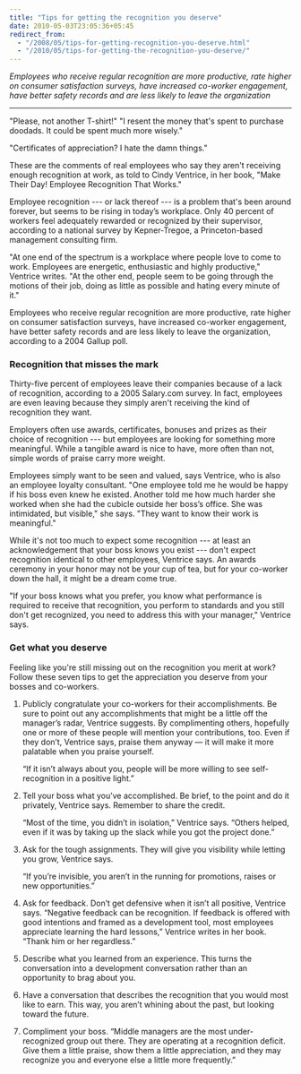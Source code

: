 ```yaml
---
title: "Tips for getting the recognition you deserve"
date: 2010-05-03T23:05:36+05:45
redirect_from:
  - "/2008/05/tips-for-getting-recognition-you-deserve.html"
  - "/2010/05/tips-for-getting-the-recognition-you-deserve/"
---
```


*Employees who receive regular recognition are more productive, rate higher on consumer satisfaction surveys, have increased co-worker engagement, have better safety records and are less likely to leave the organization*

---

"Please, not another T-shirt!" "I resent the money that's spent to purchase doodads. It could be spent much more wisely."

"Certificates of appreciation? I hate the damn things."

These are the comments of real employees who say they aren't receiving enough recognition at work, as told to Cindy Ventrice, in her book, "Make Their Day! Employee Recognition That Works."

Employee recognition --- or lack thereof --- is a problem that's been around forever, but seems to be rising in today’s workplace. Only 40 percent of workers feel adequately rewarded or recognized by their supervisor, according to a national survey by Kepner-Tregoe, a Princeton-based management consulting firm.

"At one end of the spectrum is a workplace where people love to come to work. Employees are energetic, enthusiastic and highly productive," Ventrice writes. "At the other end, people seem to be going through the motions of their job, doing as little as possible and hating every minute of it."

Employees who receive regular recognition are more productive, rate higher on consumer satisfaction surveys, have increased co-worker engagement, have better safety records and are less likely to leave the organization, according to a 2004 Gallup poll.

### Recognition that misses the mark

Thirty-five percent of employees leave their companies because of a lack of recognition, according to a 2005 Salary.com survey. In fact, employees are even leaving because they simply aren't receiving the kind of recognition they want.

Employers often use awards, certificates, bonuses and prizes as their choice of recognition --- but employees are looking for something more meaningful. While a tangible award is nice to have, more often than not, simple words of praise carry more weight.

Employees simply want to be seen and valued, says Ventrice, who is also an employee loyalty consultant. "One employee told me he would be happy if his boss even knew he existed. Another told me how much harder she worked when she had the cubicle outside her boss’s office. She was intimidated, but visible," she says. "They want to know their work is meaningful."

While it's not too much to expect some recognition --- at least an acknowledgement that your boss knows you exist --- don't expect recognition identical to other employees, Ventrice says. An awards ceremony in your honor may not be your cup of tea, but for your co-worker down the hall, it might be a dream come true.

"If your boss knows what you prefer, you know what performance is required to receive that recognition, you perform to standards and you still don't get recognized, you need to address this with your manager," Ventrice says.

### Get what you deserve

Feeling like you're still missing out on the recognition you merit at work? Follow these seven tips to get the appreciation you deserve from your bosses and co-workers.

<ol>
  <li>
    <p>
      Publicly congratulate your co-workers for their accomplishments. Be sure to point out any accomplishments that might be a little off the manager’s radar, Ventrice suggests. By complimenting others, hopefully one or more of these people will mention your contributions, too. Even if they don’t, Ventrice says, praise them anyway — it will make it more palatable when you praise yourself.
    </p>
    <p>
      “If it isn’t always about you, people will be more willing to see self-recognition in a positive light.”
    </p>
  </li>
  <li>
    <p>
      Tell your boss what you’ve accomplished. Be brief, to the point and do it privately, Ventrice says. Remember to share the credit.
    </p>
    <p>
      “Most of the time, you didn’t in isolation,” Ventrice says. “Others helped, even if it was by taking up the slack while you got the project done.”
    </p>
  </li>
  <li>
    <p>
      Ask for the tough assignments. They will give you visibility while letting you grow, Ventrice says.
    </p>
    <p>
      “If you’re invisible, you aren’t in the running for promotions, raises or new opportunities.”
    </p>
  </li>
  <li>
    <p>
      Ask for feedback. Don’t get defensive when it isn’t all positive, Ventrice says. “Negative feedback can be recognition. If feedback is offered with good intentions and framed as a development tool, most employees appreciate learning the hard lessons,” Ventrice writes in her book. “Thank him or her regardless.”
    </p>
  </li>
  <li>
    <p>
      Describe what you learned from an experience. This turns the conversation into a development conversation rather than an opportunity to brag about you.
    </p>
  </li>
  <li>
    <p>
      Have a conversation that describes the recognition that you would most like to earn. This way, you aren’t whining about the past, but looking toward the future.
    </p>
  </li>
  <li>
    <p>
      Compliment your boss. “Middle managers are the most under-recognized group out there. They are operating at a recognition deficit. Give them a little praise, show them a little appreciation, and they may recognize you and everyone else a little more frequently.”
    </p>
  </li>
</ol>
